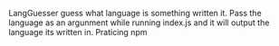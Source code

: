 LangGuesser guess what language is something written it. Pass the language as an argunment while running index.js and it will output the language its written in. Praticing npm
